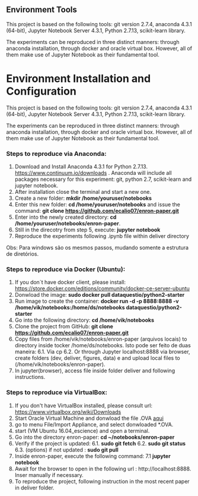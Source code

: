 ## Environment Tools

This project is based on the following tools: git version 2.7.4, anaconda 4.3.1 (64-bit), Jupyter Notebook Server 4.3.1, Python 2.7.13, scikit-learn library. 

The experiments can be reproduced in three distinct manners: through anaconda installation, through docker and oracle virtual box. However, all of them make use of Jupyter Notebook as their fundamental tool.

# Environment Installation and Configuration

This project is based on the following tools: git version 2.7.4, anaconda 4.3.1 (64-bit), Jupyter Notebook Server 4.3.1, Python 2.7.13, scikit-learn library. 

The experiments can be reproduced in three distinct manners: through anaconda installation, through docker and oracle virtual box. However, all of them make use of Jupyter Notebook as their fundamental tool.

### Steps to reproduce via Anaconda:
1. Download and Install Anaconda 4.3.1 for Python 2.7.13. https://www.continuum.io/downloads . Anaconda will include all packages necessary for this experiment: git, python 2.7, scikit-learn and jupyter notebook.
2. After installation close the terminal and start a new one.
3. Create a new folder: **mkdir /home/youruser/notebooks**
4. Enter this new folder: **cd /home/youruser/notebooks** and issue the command: 
**git clone https://github.com/ecalio07/enron-paper.git**
5. Enter into the newly created directory: **cd /home/youruser/notebooks/enron-paper**.
6. Still in the direcotry from step 5, execute: **jupyter notebook**
7. Reproduce the experiments following .ipynb file within deliver directory

Obs: Para windows são os mesmos passos, mudando somente a estrutura de diretórios.


### Steps to reproduce via Docker (Ubuntu):
1. If you don´t have docker client, please install:
https://store.docker.com/editions/community/docker-ce-server-ubuntu
2. Donwload the image: **sudo docker pull dataquestio/python2-starter**
3. Run image to create the container: **docker run -d -p 8888:8888 -v /home/vik/notebooks:/home/ds/notebooks dataquestio/python2-starter**
4. Go into the following directory: **cd /home/vik/notebooks**
5. Clone the project from GitHub: **git clone https://github.com/ecalio07/enron-paper.git**
6. Copy files from /home/vik/notebooks/enron-paper (arquivos locais) to directory inside tocker /home/ds/notebooks. Isto pode ser feito de duas maneira:
6.1. Via  cp
6.2. Or through Jupyter localhost:8888 via browser, create folders (dev, deliver, figures, data) e and upload local files to (/home/vik/notebooks/enron-paper).
7. In jupyter(browser), access file inside folder deliver and following instructions.

 
### Steps to reproduce via VirtualBox:
1. If you don't have VirtualBox installed, please consult url:
https://www.virtualbox.org/wiki/Downloads
2. Start Oracle Virtual Machine and donwload the file .OVA [aqui](https://drive.google.com/file/d/0B4KJCoCOJkpGOEYwYWhPb18ySmM/view?usp=sharing)
3. go to menu File/Import Appliance, and select donwloaded *.OVA.
4. start  (VM Ubuntu 16.04_escience) and open a terminal.
5. Go into the directory enron-paper: **cd ~/notebooks/enron-paper**
6. Verify if the project is updated:
6.1. **sudo git fetch**
6.2. **sudo git status**
6.3. (options) if not updated : **sudo git pull**
7. Inside enron-paper, execute the following command:
7.1 **jupyter notebook**
8. Await for the browser to open in the following url : http://localhost:8888. Inser manually if necessary.
9. To reproduce the project, following instruction in the most recent paper in deliver folder.

